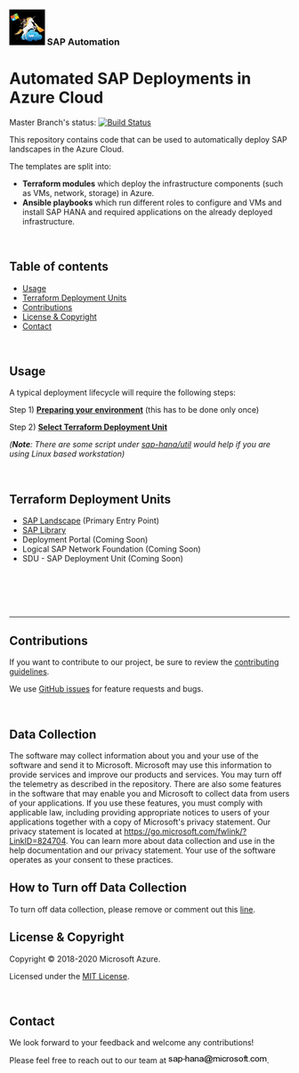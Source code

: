 ### <img src="documentation/assets/UnicornSAPBlack256x256.png" width="64px"> SAP Automation <!-- omit in toc -->
# Automated SAP Deployments in Azure Cloud <!-- omit in toc -->
Master Branch's status: [![Build Status](https://dev.azure.com/azuresaphana/Azure-SAP-HANA/_apis/build/status/Azure.sap-hana.v2?branchName=master)](https://dev.azure.com/azuresaphana/Azure-SAP-HANA/_build/latest?definitionId=6&branchName=master)

This repository contains code that can be used to automatically deploy SAP landscapes in the Azure Cloud.

The templates are split into:
- **Terraform modules**
which deploy the infrastructure components (such as VMs, network, storage) in Azure.
- **Ansible playbooks**
which run different roles to configure and VMs and install SAP HANA and required applications on the already deployed infrastructure.

<br>

## Table of contents <!-- omit in toc -->

- [Usage](#usage)
- [Terraform Deployment Units](#terraform-deployment-units)
- [Contributions](#contributions)
- [License & Copyright](#license--copyright)
- [Contact](#contact)

<br>

## Usage

A typical deployment lifecycle will require the following steps:

Step 1) [**Preparing your environment**](/documentation/getting-started.md#preparing-your-environment) (this has to be done only once)

Step 2) [**Select Terraform Deployment Unit**](#terraform-deployment-units)

   *(**Note**: There are some script under [sap-hana/util](https://github.com/Azure/sap-hana/tree/master/util) would help if you are using Linux based workstation)*

<br>

## Terraform Deployment Units

- [SAP Landscape](/deploy/terraform/SAPLandscape.md) (Primary Entry Point)
- [SAP Library](/deploy/terraform-units/workspace/SAP_Library/Readme.md)
- Deployment Portal (Coming Soon)
- Logical SAP Network Foundation (Coming Soon)
- SDU - SAP Deployment Unit (Coming Soon)


<br><br><br><br>  

---

## Contributions

If you want to contribute to our project, be sure to review the [contributing guidelines](/CONTRIBUTING.md).

We use [GitHub issues](https://github.com/Azure/sap-hana/issues/) for feature requests and bugs.

<br>

## Data Collection

The software may collect information about you and your use of the software and send it to Microsoft. Microsoft may use this information to provide services and improve our products and services. You may turn off the telemetry as described in the repository. There are also some features in the software that may enable you and Microsoft to collect data from users of your applications. If you use these features, you must comply with applicable law, including providing appropriate notices to users of your applications together with a copy of Microsoft's privacy statement. Our privacy statement is located at https://go.microsoft.com/fwlink/?LinkID=824704. You can learn more about data collection and use in the help documentation and our privacy statement. Your use of the software operates as your consent to these practices.


## How to Turn off Data Collection

To turn off data collection, please remove or comment out this [line](https://github.com/Azure/sap-hana/blob/ea5d0aa75910b40e5604ab916dbaaac28d2779d4/deploy/terraform/ansible.tf#L56).

## License & Copyright

Copyright © 2018-2020 Microsoft Azure.

Licensed under the [MIT License](LICENSE).

<br>

## Contact

We look forward to your feedback and welcome any contributions!

Please feel free to reach out to our team at ![image](/documentation/assets/contact.png).

